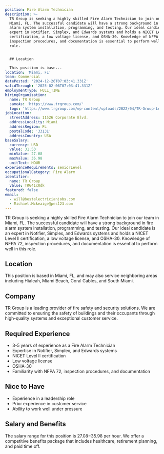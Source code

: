 ```yaml
---
position: Fire Alarm Technician
description: >-
  TR Group is seeking a highly skilled Fire Alarm Technician to join our team in
  Miami, FL. The successful candidate will have a strong background in fire
  alarm system installation, programming, and testing. Our ideal candidate is an
  expert in Notifier, Simplex, and Edwards systems and holds a NICET Level II
  certification, a low voltage license, and OSHA-30. Knowledge of NFPA 72,
  inspection procedures, and documentation is essential to perform well in this
  role. 


  ## Location

  This position is base...
location: 'Miami, FL'
team: Commercial
datePosted: '2024-12-26T07:03:41.331Z'
validThrough: '2025-02-06T07:03:41.331Z'
employmentType: FULL_TIME
hiringOrganization:
  name: TR Group
  sameAs: 'https://www.trgroup.com/'
  logo: 'https://www.trgroup.com/wp-content/uploads/2022/04/TR-Group-Logo.png'
jobLocation:
  streetAddress: 11526 Corporate Blvd.
  addressLocality: Miami
  addressRegion: FL
  postalCode: '33131'
  addressCountry: USA
baseSalary:
  currency: USD
  value: 31.53
  minValue: 27.08
  maxValue: 35.98
  unitText: HOUR
experienceRequirements: seniorLevel
occupationalCategory: Fire Alarm
identifier:
  name: TR Group
  value: TRG41x0dk
featured: false
email:
  - will@bestelectricianjobs.com
  - Michael.Mckeaige@pes123.com
---
```




TR Group is seeking a highly skilled Fire Alarm Technician to join our team in Miami, FL. The successful candidate will have a strong background in fire alarm system installation, programming, and testing. Our ideal candidate is an expert in Notifier, Simplex, and Edwards systems and holds a NICET Level II certification, a low voltage license, and OSHA-30. Knowledge of NFPA 72, inspection procedures, and documentation is essential to perform well in this role. 

## Location
This position is based in Miami, FL, and may also service neighboring areas including Hialeah, Miami Beach, Coral Gables, and South Miami. 

## Company
TR Group is a leading provider of fire safety and security solutions. We are committed to ensuring the safety of buildings and their occupants through high-quality systems and exceptional customer service.

## Required Experience
- 3-5 years of experience as a Fire Alarm Technician
- Expertise in Notifier, Simplex, and Edwards systems
- NICET Level II certification
- Low voltage license
- OSHA-30
- Familiarity with NFPA 72, inspection procedures, and documentation

## Nice to Have
- Experience in a leadership role
- Prior experience in customer service
- Ability to work well under pressure

## Salary and Benefits
The salary range for this position is $27.08-$35.98 per hour. We offer a competitive benefits package that includes healthcare, retirement planning, and paid time off.
